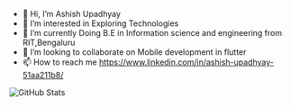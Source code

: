 - 👋 Hi, I’m Ashish Upadhyay
- 👀 I’m interested in Exploring Technologies
- 🌱 I’m currently Doing B.E in Information science and engineering from RIT,Bengaluru
- 💞️ I’m looking to collaborate on Mobile development in flutter
- 📫 How to reach me https://www.linkedin.com/in/ashish-upadhyay-51aa211b8/

![GitHub Stats](https://github-readme-stats.vercel.app/api?username=ashishu8888&theme=radical)

<!---
ashishu8888/ashishu8888 is a ✨ special ✨ repository because its `README.md` (this file) appears on your GitHub profile.
You can click the Preview link to take a look at your changes.
--->
